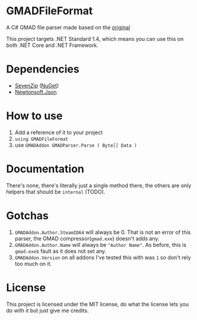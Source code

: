 # GMADFileFormat
A C# GMAD file parser made based on the [original](https://github.com/garrynewman/gmad/blob/master/include/AddonReader.h#L32-L116)

This project targets .NET Standard 1.4, which means you can use this on both .NET Core and .NET Framework.

# Dependencies
- [SevenZip](https://github.com/chrishaly/SevenZip) ([NuGet](https://www.nuget.org/packages/SevenZip))
- [Newtonsoft.Json](http://www.newtonsoft.com/json)

# How to use
1. Add a reference of it to your project
2. `using GMADFileFormat`
3. use `GMADAddon GMADParser.Parse ( Byte[] Data )`

# Documentation
There's none, there's literally just a single method there, the others are only helpers that should be `internal` (TODO).

# Gotchas
1. `GMADAddon.Author.SteamID64` will always be 0. That is not an error of this parser, the GMAD compressor(`gmad.exe`) doesn't adds any.
2. `GMADAddon.Author.Name` will always be `"Author Name"`. As before, this is `gmad.exe`s fault as it does not set any.
3. `GMADAddon.Version` on all addons I've tested this with was `1` so don't rely too much on it.

# License
This project is licensed under the MIT license, do what the license lets you do with it but just give me credits.
